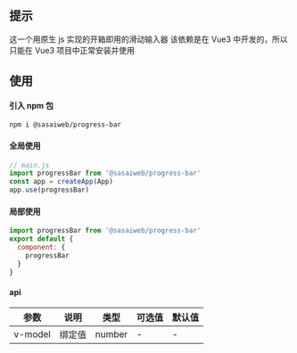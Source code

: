 ## 提示

这一个用原生 js 实现的开箱即用的滑动输入器
该依赖是在 Vue3 中开发的，所以只能在 Vue3 项目中正常安装并使用

## 使用

#### 引入 npm 包

```
npm i @sasaiweb/progress-bar
```

#### 全局使用

```js
// main.js
import progressBar from '@sasaiweb/progress-bar'
const app = createApp(App)
app.use(progressBar)
```

#### 局部使用

```js
import progressBar from '@sasaiweb/progress-bar'
export default {
  component: {
    progressBar
  }
}
```

#### api

| 参数    | 说明   | 类型   | 可选值 | 默认值 |
| ------- | ------ | ------ | ------ | ------ |
| v-model | 绑定值 | number | -      | -      |
